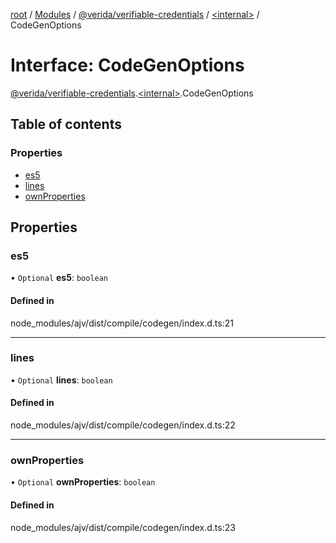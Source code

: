 [root](../README.md) / [Modules](../modules.md) / [@verida/verifiable-credentials](../modules/verida_verifiable_credentials.md) / [<internal\>](../modules/verida_verifiable_credentials._internal_.md) / CodeGenOptions

# Interface: CodeGenOptions

[@verida/verifiable-credentials](../modules/verida_verifiable_credentials.md).[<internal\>](../modules/verida_verifiable_credentials._internal_.md).CodeGenOptions

## Table of contents

### Properties

- [es5](verida_verifiable_credentials._internal_.CodeGenOptions.md#es5)
- [lines](verida_verifiable_credentials._internal_.CodeGenOptions.md#lines)
- [ownProperties](verida_verifiable_credentials._internal_.CodeGenOptions.md#ownproperties)

## Properties

### es5

• `Optional` **es5**: `boolean`

#### Defined in

node_modules/ajv/dist/compile/codegen/index.d.ts:21

___

### lines

• `Optional` **lines**: `boolean`

#### Defined in

node_modules/ajv/dist/compile/codegen/index.d.ts:22

___

### ownProperties

• `Optional` **ownProperties**: `boolean`

#### Defined in

node_modules/ajv/dist/compile/codegen/index.d.ts:23
